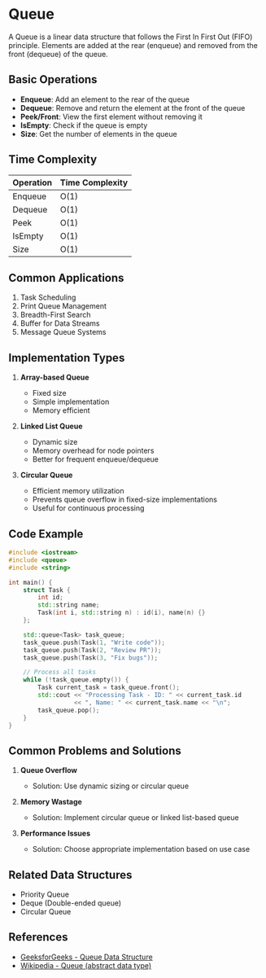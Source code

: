 # Queue

A Queue is a linear data structure that follows the First In First Out (FIFO) principle. Elements are added at the rear (enqueue) and removed from the front (dequeue) of the queue.

## Basic Operations

- **Enqueue**: Add an element to the rear of the queue
- **Dequeue**: Remove and return the element at the front of the queue
- **Peek/Front**: View the first element without removing it
- **IsEmpty**: Check if the queue is empty
- **Size**: Get the number of elements in the queue

## Time Complexity

| Operation | Time Complexity |
|-----------|----------------|
| Enqueue   | O(1)          |
| Dequeue   | O(1)          |
| Peek      | O(1)          |
| IsEmpty   | O(1)          |
| Size      | O(1)          |

## Common Applications

1. Task Scheduling
2. Print Queue Management
3. Breadth-First Search
4. Buffer for Data Streams
5. Message Queue Systems

## Implementation Types

1. **Array-based Queue**
   - Fixed size
   - Simple implementation
   - Memory efficient

2. **Linked List Queue**
   - Dynamic size
   - Memory overhead for node pointers
   - Better for frequent enqueue/dequeue

3. **Circular Queue**
   - Efficient memory utilization
   - Prevents queue overflow in fixed-size implementations
   - Useful for continuous processing

## Code Example

```c++
#include <iostream>
#include <queue>
#include <string>

int main() {
    struct Task {
        int id;
        std::string name;
        Task(int i, std::string n) : id(i), name(n) {}
    };

    std::queue<Task> task_queue;
    task_queue.push(Task(1, "Write code"));
    task_queue.push(Task(2, "Review PR"));
    task_queue.push(Task(3, "Fix bugs"));

    // Process all tasks
    while (!task_queue.empty()) {
        Task current_task = task_queue.front();
        std::cout << "Processing Task - ID: " << current_task.id 
                  << ", Name: " << current_task.name << "\n";
        task_queue.pop();
    }
}
```

## Common Problems and Solutions

1. **Queue Overflow**
   - Solution: Use dynamic sizing or circular queue
   
2. **Memory Wastage**
   - Solution: Implement circular queue or linked list-based queue

3. **Performance Issues**
   - Solution: Choose appropriate implementation based on use case

## Related Data Structures

- Priority Queue
- Deque (Double-ended queue)
- Circular Queue

## References

- [GeeksforGeeks - Queue Data Structure](https://www.geeksforgeeks.org/queue-data-structure/)
- [Wikipedia - Queue (abstract data type)](https://en.wikipedia.org/wiki/Queue_(abstract_data_type))
